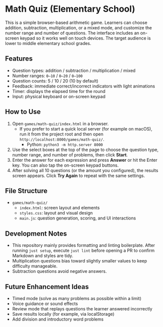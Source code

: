 # Math Quiz (Elementary School)

This is a simple browser-based arithmetic game. Learners can choose addition, subtraction, multiplication, or a mixed mode, and customize the number range and number of questions. The interface includes an on-screen keypad so it works well on touch devices. The target audience is lower to middle elementary school grades.

## Features

- Question types: addition / subtraction / multiplication / mixed
- Number ranges: `0–10` / `0–20` / `0–100`
- Question counts: 5 / 10 / 20 (10 by default)
- Feedback: immediate correct/incorrect indicators with light animations
- Timer: displays the elapsed time for the round
- Input: physical keyboard or on-screen keypad

## How to Use

1. Open `games/math-quiz/index.html` in a browser.
   - If you prefer to start a quick local server (for example on macOS), run it from the project root and then open `http://localhost:8000/games/math-quiz/`.
     - Python: `python3 -m http.server 8000`
2. Use the select boxes at the top of the page to choose the question type, number range, and number of problems, then click **Start**.
3. Enter the answer for each expression and press **Answer** or hit the Enter key. You can also tap the on-screen keypad buttons.
4. After solving all 10 questions (or the amount you configured), the results screen appears. Click **Try Again** to repeat with the same settings.

## File Structure

- `games/math-quiz/`
  - `index.html`: screen layout and elements
  - `styles.css`: layout and visual design
  - `main.js`: question generation, scoring, and UI interactions

## Development Notes

- This repository mainly provides formatting and linting boilerplate. After running `just setup`, execute `just lint` before opening a PR to confirm Markdown and styles are tidy.
- Multiplication questions bias toward slightly smaller values to keep difficulty manageable.
- Subtraction questions avoid negative answers.

## Future Enhancement Ideas

- Timed mode (solve as many problems as possible within a limit)
- Voice guidance or sound effects
- Review mode that replays questions the learner answered incorrectly
- Save results locally (for example, via localStorage)
- Add division and introductory word problems
